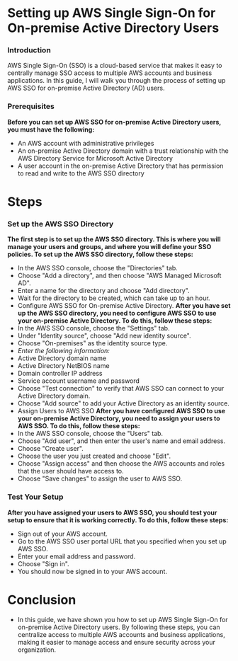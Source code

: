 # Setting up AWS Single Sign-On for On-premise Active Directory Users
### Introduction
AWS Single Sign-On (SSO) is a cloud-based service that makes it easy to centrally manage SSO access to multiple AWS accounts and business applications. In this guide, I will walk you through the process of setting up AWS SSO for on-premise Active Directory (AD) users.
### Prerequisites
**Before you can set up AWS SSO for on-premise Active Directory users, you must have the following:**
- An AWS account with administrative privileges
- An on-premise Active Directory domain with a trust relationship with the AWS Directory Service for Microsoft Active Directory
- A user account in the on-premise Active Directory that has permission to read and write to the AWS SSO directory

# Steps
### Set up the AWS SSO Directory
**The first step is to set up the AWS SSO directory. This is where you will manage your users and groups, and where you will define your SSO policies. To set up the AWS SSO directory, follow these steps:**
- In the AWS SSO console, choose the "Directories" tab.
- Choose "Add a directory", and then choose "AWS Managed Microsoft AD".
- Enter a name for the directory and choose "Add directory".
- Wait for the directory to be created, which can take up to an hour.
- Configure AWS SSO for On-premise Active Directory.
**After you have set up the AWS SSO directory, you need to configure AWS SSO to use your on-premise Active Directory. To do this, follow these steps:**
- In the AWS SSO console, choose the "Settings" tab.
- Under "Identity source", choose "Add new identity source".
- Choose "On-premises" as the identity source type.
- _Enter the following information:_
- Active Directory domain name
- Active Directory NetBIOS name
- Domain controller IP address
- Service account username and password
- Choose "Test connection" to verify that AWS SSO can connect to your Active Directory domain.
- Choose "Add source" to add your Active Directory as an identity source.
- Assign Users to AWS SSO
**After you have configured AWS SSO to use your on-premise Active Directory, you need to assign your users to AWS SSO. To do this, follow these steps:**
- In the AWS SSO console, choose the "Users" tab.
- Choose "Add user", and then enter the user's name and email address.
- Choose "Create user".
- Choose the user you just created and choose "Edit".
- Choose "Assign access" and then choose the AWS accounts and roles that the user should have access to.
- Choose "Save changes" to assign the user to AWS SSO.
### Test Your Setup
**After you have assigned your users to AWS SSO, you should test your setup to ensure that it is working correctly. To do this, follow these steps:**
- Sign out of your AWS account.
- Go to the AWS SSO user portal URL that you specified when you set up AWS SSO.
- Enter your email address and password.
- Choose "Sign in".
- You should now be signed in to your AWS account.
# Conclusion
- In this guide, we have shown you how to set up AWS Single Sign-On for on-premise Active Directory users. By following these steps, you can centralize access to multiple AWS accounts and business applications, making it easier to manage access and ensure security across your organization.
